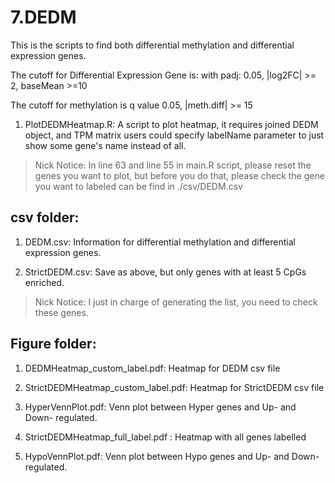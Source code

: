 # 7.DEDM

This is the scripts to find both differential methylation and differential expression genes.

The cutoff for Differential Expression Gene is: with padj: 0.05, |log2FC| >= 2, baseMean >=10

The cutoff for methylation is q value 0.05, |meth.diff| >= 15

1. PlotDEDMHeatmap.R: A script to plot heatmap, it requires joined DEDM object, and TPM matrix users could specify labelName parameter to just show some gene's name instead of all.

> Nick Notice: In line 63 and line 55 in main.R script, please reset the genes you want to plot, but before you do that, please check the gene you want to labeled can be find in ./csv/DEDM.csv

## csv folder:

1. DEDM.csv: Information for differential methylation and differential expression genes.

2. StrictDEDM.csv: Save as above, but only genes with at least 5 CpGs enriched.

> Nick Notice: I just in charge of generating the list, you need to check these genes.


## Figure folder:

1. DEDMHeatmap_custom_label.pdf: Heatmap for DEDM csv file

2. StrictDEDMHeatmap_custom_label.pdf: Heatmap for StrictDEDM csv file

3. HyperVennPlot.pdf: Venn plot between Hyper genes and Up- and Down- regulated.

4. StrictDEDMHeatmap_full_label.pdf : Heatmap with all genes labelled

5. HypoVennPlot.pdf: Venn plot between Hypo genes and Up- and Down- regulated. 

